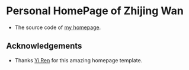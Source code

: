 # Personal HomePage of Zhijing Wan

- The source code of [my homepage](https://vivian-wzj.github.io/zhijingwan.github.io/).

## Acknowledgements

- Thanks [Yi Ren](https://github.com/RayeRen) for this amazing homepage template.
